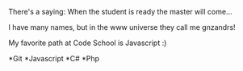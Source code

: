 There's a saying: When the student is ready the master will come...

I have many names, but in the www universe they call me gnzandrs!

My favorite path at Code School is Javascript :)

*Git
*Javascript
*C#
*Php
